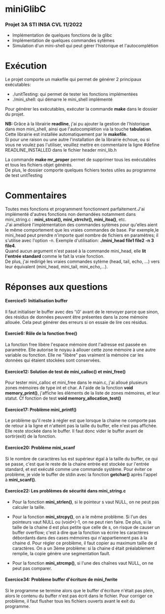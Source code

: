 # miniGlibC
<h3>Projet 3A STI INSA CVL 11/2022</h3>

<ul>
<li>Implémentation de quelques fonctions de la glibc</li>
<li>Implémentation de quelques commandes sytèmes</li>
<li>Simulation d'un mini-shell qui peut gérer l'historique et l'autocomplétion</li>
</ul>

# Exécution
<p>Le projet comporte un makefile qui permet de générer 2 principaux exécutables:</p>
<ul>
<li>./unitTesting: qui permet de tester les fonctions implémentées</li>
<li>./mini_shell: qui démarre le mini_shell implémenté</li>
</ul>


<p>Pour générer les exécutables, exécuter la commande <strong>make</strong> dans le dossier du projet.</p>
<p><strong>NB: </strong>Grâce à la librairie <strong>readline</strong>, j'ai pu ajouter la gestion de l'historique dans mon mini_shell, ainsi que l'autocomplétion via la touche <strong>tabulation</strong>.<br>
Cette librairie est installée automatiquement par le <strong>makefile</strong>.<br>
Si pour une raison ou une autre l'installation de la librairie échoue, ou si vous ne voulez pas l'utiliser, veuillez mettre en commentaire la ligne #define READLINE_INSTALLED dans le fichier header mini_lib.h</p>
<p>La commande <strong>make mr_proper</strong> permet de supprimer tous les exécutables et tous les fichiers objet générés.
<br>De plus, le dossier comporte quelques fichiers textes utiles au programme de test unitTesting</p>

# Commentaires
<p>Toutes mes fonctions et programment fonctionnent parfaitement.J'ai implémenté d'autres fonctions non demandées notamment dans mini_string.c : <strong>mini_strcat(), mini_strrchr(), mini_itoa()</strong>, etc.<br>
J'ai amélioré l'implémentation des commandes sytèmes pour qu'elles aient le même comportement que les vraies commandes de base.
Par exemple,le mini_head peut prendre n'importe quel nombre de fichiers en paramètres; il s'utilise avec l'option -n.
Exemple d'utilisation: <strong>./mini_head file1 file2 -n 3 file4</strong>.<br>
Quand aucun argument n'est passé à la commande mini_head, elle <strong>lit l'entrée standard </strong>comme le fait la vraie fonction.<br>
De plus, j'ai redirigé les vraies commandes sytème (head, tail, echo, ...) vers leur équivalent (mini_head, mini_tail, mini_echo,...).<br>
</p>

# Réponses aux questions
<h4>Exercice5: Initialisation buffer</h4>
<p>Il faut initialiser le buffer avec des '\0' avant de le renvoyer parce que sinon, des résidus de données peuvent être présentes dans la zone mémoire allouée. Cela peut générer des erreurs si on essaie de lire ces résidus.</p>

<h4>Exercie6: Rôle de la fonction <strong>free()</strong></h4>
<p>La fonction free libère l'espace mémoire dont l'adresse est passée en paramètre. Elle autorise le noyau à allouer cette zone mémoire à une autre variable ou fonction.
Elle ne "libère" pas vraiment la mémoire car les données qui étaient stockées sont conservées.</p>

<h4>Exercice12: Solution de test de <strong>mini_calloc() et mini_free()</strong></h4> 
<p>Pour tester mini_calloc et mini_free dans le main.c, j'ai alloué plusieurs zones mémoires de type int et char. A l'aide de la fonction <strong>void memory_print()</strong>, j'affiche les éléments de la liste de zones mémoires, et leur statut.
Cf fonction de test <strong>void memory_allocation_test()</strong>
</p>

<h4>Exercice17: Problème mini_printf()</h4>
<p>Le problème qu'il reste à régler est que lorsque la chaine ne comporte pas de retour à la ligne et n'atteint pas la taille du buffer, elle n'est pas affichée. Elle reste stockée dans le buffer. Il faut donc vider le buffer avant de sortir(exit) de la fonction.</p>

<h4>Exercice20: Problème mini_scanf</h4>
<p>Si le nombre de caractères lus est supérieur égal à la taille du buffer, ce qui se passe, c'est que le reste de la chaine entrée est stockée sur l'entrée standard, et est exécuté comme une commande système.
Pour éviter ce problème, je vide le buffer de stdin avec la fonction <strong>getchar()</strong> après l'appel à <strong>mini_scanf()</strong>.</p>


<h4>Exercice22: Les problèmes de sécurité dans <strong>mini_string.c</strong></h4>
<ul>
<li><p>Pour la fonction <strong>mini_strlen()</strong>, si le pointeur s vaut NULL, on ne peut pas calculer la taille.</p></li>

<li><p>Pour la fonction <strong>mini_strcpy()</strong>, on a le même problème. Si l'un des pointeurs vaut NULL ou (void*)-1, on ne peut rien faire.
De plus, si la taille de la chaine d est plus petite que celle de s, on risque de causer un buffer overflow; c'est à dire que la fonction va écrire les caractères débordants dans des cases mémoires qui n'appartiennent pas à la chaine d.
Pour régler ce problème, il faut copier au maximum taille de d caractères.
On a un 3ème problème: si la chaine d était préalablement remplie, la copie génère une segmentation fault.</p>
</li>
<li>Pour la fonction <strong>mini_strcmp()</strong>, si l'une des chaînes vaut NULL, on ne peut pas comparer.</li>
</ul>

<h4>Exercice34: Problème buffer d'écriture de mini_fwrite</h4>
<p>Si le programme se termine alors que le buffer d'écriture n'était pas plein, alors le contenu du buffer n'est pas écrit dans le fichier.
Pour corriger ce problème, il faut flusher tous les fichiers ouverts avant le exit du programme.</p>